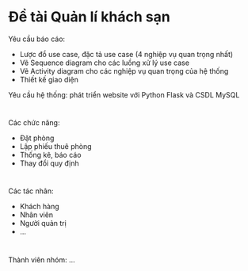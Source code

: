 
# Đề tài  Quản lí khách sạn

 Yêu cầu báo cáo:
- Lược đồ use case, đặc tả use case (4 nghiệp vụ quan trọng nhất)
- Vẽ Sequence diagram cho các luồng xử lý use case
- Vẽ Activity diagram cho các nghiệp vụ quan trọng của hệ thống
- Thiết kế giao diện

 Yêu cầu hệ thống: phát triển website với Python Flask và CSDL MySQL

# 

Các chức năng:
- Đặt phòng
- Lập phiếu thuê phòng
- Thống kê, báo cáo
- Thay đổi quy định
#
Các tác nhân:
- Khách hàng
- Nhân viên
- Người quản trị
- ...
#
Thành viên nhóm:
...



